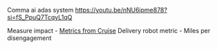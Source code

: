 
Comma ai adas system
https://youtu.be/nNU6ipme878?si=fS_PpuQ7TcqyL1qQ

Measure impact - [Metrics from Cruise](https://www.linkedin.com/posts/kylevogt_we-just-completed-a-full-rollout-of-the-latest-activity-7000992092919398400-r1IP?utm_source=share&utm_medium=member_desktop)
Delivery robot metric - Miles per disengagement

